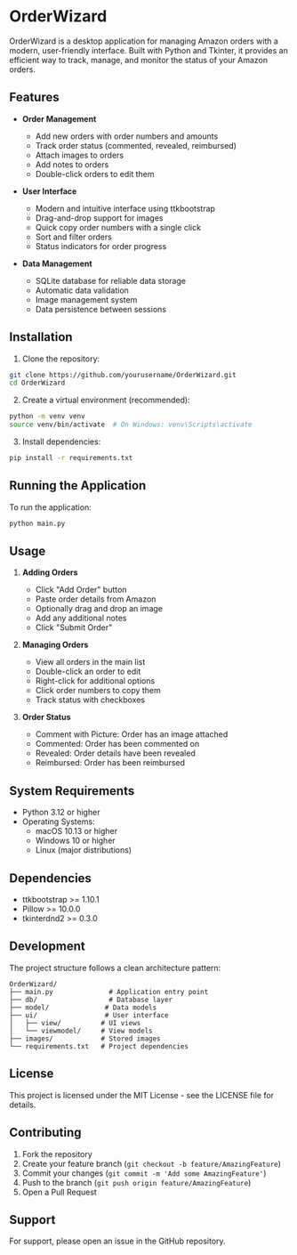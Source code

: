 # OrderWizard

OrderWizard is a desktop application for managing Amazon orders with a modern, user-friendly interface. Built with Python and Tkinter, it provides an efficient way to track, manage, and monitor the status of your Amazon orders.

## Features

- **Order Management**
  - Add new orders with order numbers and amounts
  - Track order status (commented, revealed, reimbursed)
  - Attach images to orders
  - Add notes to orders
  - Double-click orders to edit them

- **User Interface**
  - Modern and intuitive interface using ttkbootstrap
  - Drag-and-drop support for images
  - Quick copy order numbers with a single click
  - Sort and filter orders
  - Status indicators for order progress

- **Data Management**
  - SQLite database for reliable data storage
  - Automatic data validation
  - Image management system
  - Data persistence between sessions

## Installation

1. Clone the repository:
```bash
git clone https://github.com/yourusername/OrderWizard.git
cd OrderWizard
```

2. Create a virtual environment (recommended):
```bash
python -m venv venv
source venv/bin/activate  # On Windows: venv\Scripts\activate
```

3. Install dependencies:
```bash
pip install -r requirements.txt
```

## Running the Application

To run the application:
```bash
python main.py
```

## Usage

1. **Adding Orders**
   - Click "Add Order" button
   - Paste order details from Amazon
   - Optionally drag and drop an image
   - Add any additional notes
   - Click "Submit Order"

2. **Managing Orders**
   - View all orders in the main list
   - Double-click an order to edit
   - Right-click for additional options
   - Click order numbers to copy them
   - Track status with checkboxes

3. **Order Status**
   - Comment with Picture: Order has an image attached
   - Commented: Order has been commented on
   - Revealed: Order details have been revealed
   - Reimbursed: Order has been reimbursed

## System Requirements

- Python 3.12 or higher
- Operating Systems:
  - macOS 10.13 or higher
  - Windows 10 or higher
  - Linux (major distributions)

## Dependencies

- ttkbootstrap >= 1.10.1
- Pillow >= 10.0.0
- tkinterdnd2 >= 0.3.0

## Development

The project structure follows a clean architecture pattern:

```
OrderWizard/
├── main.py              # Application entry point
├── db/                  # Database layer
├── model/              # Data models
├── ui/                 # User interface
│   ├── view/          # UI views
│   └── viewmodel/     # View models
├── images/            # Stored images
└── requirements.txt   # Project dependencies
```

## License

This project is licensed under the MIT License - see the LICENSE file for details.

## Contributing

1. Fork the repository
2. Create your feature branch (`git checkout -b feature/AmazingFeature`)
3. Commit your changes (`git commit -m 'Add some AmazingFeature'`)
4. Push to the branch (`git push origin feature/AmazingFeature`)
5. Open a Pull Request

## Support

For support, please open an issue in the GitHub repository.

